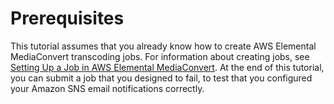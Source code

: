 # Prerequisites<a name="mediaconvert_sns_prereq"></a>

This tutorial assumes that you already know how to create AWS Elemental MediaConvert transcoding jobs\. For information about creating jobs, see [Setting Up a Job in AWS Elemental MediaConvert](setting-up-a-job.md)\. At the end of this tutorial, you can submit a job that you designed to fail, to test that you configured your Amazon SNS email notifications correctly\.